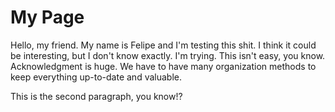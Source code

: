 # My Page

Hello, my friend. My name is Felipe and I'm testing this shit. I think it could be interesting, but I don't know exactly. I'm trying. This isn't easy, you know. Acknowledgment is huge. We have to have many organization methods to keep everything up-to-date and valuable.

This is the second paragraph, you know!?


